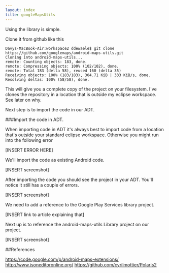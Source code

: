 ```yaml
---
layout: index
title: googleMapsUtils
---
```

Using the library is simple.

Clone it from github like this

	Davys-MacBook-Air:workspace2 ddewaele$ git clone https://github.com/googlemaps/android-maps-utils.git
	Cloning into android-maps-utils...
	remote: Counting objects: 183, done.
	remote: Compressing objects: 100% (102/102), done.
	remote: Total 183 (delta 58), reused 160 (delta 35)
	Receiving objects: 100% (183/183), 304.71 KiB | 333 KiB/s, done.
	Resolving deltas: 100% (58/58), done.

This will give you a complete copy of the project on your filesystem. I've clones the repository in a location that is outside my eclipse workspace.
See later on why.

Next step is to import the code in our ADT.

###Import the code in ADT.

When importing code in ADT it's always best to import code from a location that's outside your standard eclipse workspace.
Otherwise you might run into the following error 

[INSERT ERROR HERE]

We'll import the code as  existing Android code.

[INSERT screenshot]

After importing the code you should see the project in your ADT. You'll notice it still has a couple of errors.

[INSERT screenshot]

We need to add a reference to the Google Play Services library project. 

[INSERT link to article explaining that]

Next up is to reference the android-maps-utils Library project on our project.

[INSERT screenshot] 


##References

[0]: http://www.youtube.com/watch?feature=player_embedded&v=nb2X9IjjZpM#!
[1]: https://github.com/googlemaps/android-maps-utils
[2]: https://developers.google.com/live/shows/585386324 "Fireside Chat with the Google Maps Team"
[3]: https://developers.google.com/places/training/autocomplete-android
[4]: https://developers.google.com/maps/documentation/directions/

https://code.google.com/p/android-maps-extensions/
http://www.jsoneditoronline.org/
https://github.com/cyrilmottier/Polaris2
